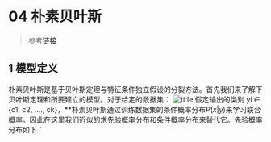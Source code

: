 # 04 朴素贝叶斯
>参考[链接](https://www.cnblogs.com/jiangxinyang/p/9297803.html)

## 1 模型定义
朴素贝叶斯是基于贝叶斯定理与特征条件独立假设的分裂方法。首先我们来了解下贝叶斯定理和所要建立的模型。对于给定的数据集：
![title](https://i.loli.net/2019/03/28/5c9caacca75a0.png)
假定输出的类别 yi ∈ {c1, c2, ...., ck}，**朴素贝叶斯通过训练数据集的条件概率分布$P(x|y)$来学习联合概率。因此在这里我们近似的求先验概率分布和条件概率分布来替代它。先验概率分布如下：